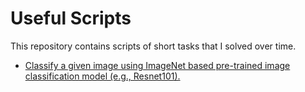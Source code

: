 # Useful Scripts
This repository contains scripts of short tasks that I solved over time. 

* [Classify a given image using ImageNet based pre-trained image classification model (e.g., Resnet101).](image_classification_imagenet.py)
